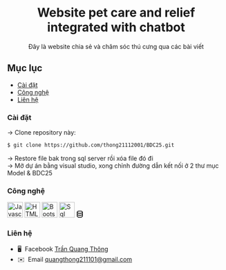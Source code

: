 <h1 align="center">Website pet care and relief integrated with chatbot</h1>

<!-- Mô tả ngắn -->
<p align="center">
  Đây là website chia sẻ và chăm sóc thú cưng qua các bài viết
</p>

<!-- Mục lục -->
## Mục lục
- [Cài đặt](#cài-đặt)
- [Công nghệ](#công-nghệ)
- [Liên hệ](#liên-hệ)

### Cài đặt
 -> Clone repository này:
 ```bash
 $ git clone https://github.com/thong21112001/BDC25.git
 ```
<p>
  -> Restore file bak trong sql server rồi xóa file đó đi
  <br/>
  -> Mở dự án bằng visual studio, xong chỉnh đường dẫn kết nối ở 2 thư mục Model & BDC25
</p>


### Công nghệ
<p align="left">
<a href="https://developer.mozilla.org/en-US/docs/Web/JavaScript" target="_blank" rel="noreferrer"><img src="https://raw.githubusercontent.com/danielcranney/readme-generator/main/public/icons/skills/javascript-colored.svg" width="36" height="36" alt="Javascript" /></a>
<a href="https://developer.mozilla.org/en-US/docs/Glossary/HTML5" target="_blank" rel="noreferrer"><img src="https://raw.githubusercontent.com/danielcranney/readme-generator/main/public/icons/skills/html5-colored.svg" width="36" height="36" alt="HTML5" /></a>
<a href="https://getbootstrap.com/" target="_blank" rel="noreferrer"><img src="https://raw.githubusercontent.com/danielcranney/readme-generator/main/public/icons/skills/bootstrap-colored.svg" width="36" height="36" alt="Bootstrap"/></a>
<a href="https://learn.microsoft.com/en-us/sql/?view=sql-server-ver16" target="_blank" rel="noreferrer"><img src="" width="36" height="36" alt="Sql"/></a>
<svg xmlns="http://www.w3.org/2000/svg" viewBox="0 0 16 16" width="16" height="16"><path d="M1 3.5c0-.626.292-1.165.7-1.59.406-.422.956-.767 1.579-1.041C4.525.32 6.195 0 8 0c1.805 0 3.475.32 4.722.869.622.274 1.172.62 1.578 1.04.408.426.7.965.7 1.591v9c0 .626-.292 1.165-.7 1.59-.406.422-.956.767-1.579 1.041C11.476 15.68 9.806 16 8 16c-1.805 0-3.475-.32-4.721-.869-.623-.274-1.173-.62-1.579-1.04-.408-.426-.7-.965-.7-1.591Zm1.5 0c0 .133.058.318.282.551.227.237.591.483 1.101.707C4.898 5.205 6.353 5.5 8 5.5c1.646 0 3.101-.295 4.118-.742.508-.224.873-.471 1.1-.708.224-.232.282-.417.282-.55 0-.133-.058-.318-.282-.551-.227-.237-.591-.483-1.101-.707C11.102 1.795 9.647 1.5 8 1.5c-1.646 0-3.101.295-4.118.742-.508.224-.873.471-1.1.708-.224.232-.282.417-.282.55Zm0 4.5c0 .133.058.318.282.551.227.237.591.483 1.101.707C4.898 9.705 6.353 10 8 10c1.646 0 3.101-.295 4.118-.742.508-.224.873-.471 1.1-.708.224-.232.282-.417.282-.55V5.724c-.241.15-.503.286-.778.407C11.475 6.68 9.805 7 8 7c-1.805 0-3.475-.32-4.721-.869a6.15 6.15 0 0 1-.779-.407Zm0 2.225V12.5c0 .133.058.318.282.55.227.237.592.484 1.1.708 1.016.447 2.471.742 4.118.742 1.647 0 3.102-.295 4.117-.742.51-.224.874-.47 1.101-.707.224-.233.282-.418.282-.551v-2.275c-.241.15-.503.285-.778.406-1.247.549-2.917.869-4.722.869-1.805 0-3.475-.32-4.721-.869a6.327 6.327 0 0 1-.779-.406Z"></path></svg>
</p>

### Liên hệ
* 🖥️  Facebook [Trần Quang Thông](https://www.facebook.com/quangthong211101)
* ✉️  Email [quangthong211101@gmail.com](mailto:quangthong211101@gmail.com)

